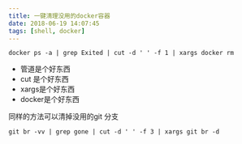 ```yaml
---
title: 一键清理没用的docker容器 
date: 2018-06-19 14:07:45
tags: [shell, docker]
---
```

```
docker ps -a | grep Exited | cut -d ' ' -f 1 | xargs docker rm
```
- 管道是个好东西
- cut 是个好东西
- xargs是个好东西
- docker是个好东西

同样的方法可以清掉没用的git 分支
```
git br -vv | grep gone | cut -d ' ' -f 3 | xargs git br -d
```
